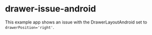# drawer-issue-android

This example app shows an issue with the DrawerLayoutAndroid set to `drawerPosition='right'`.